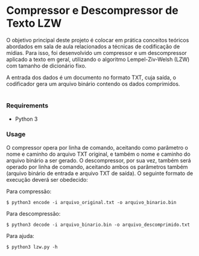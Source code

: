 # Compressor e Descompressor de Texto LZW

O objetivo principal deste projeto é colocar em prática conceitos teóricos abordados em sala de aula relacionados a técnicas de codificação de mídias. Para isso, foi desenvolvido um compressor e um descompressor aplicado a texto em geral, utilizando o algoritmo Lempel-Ziv-Welsh (LZW) com tamanho de dicionário fixo.

A entrada dos dados é um documento no formato TXT, cuja saída, o
codificador gera um arquivo binário contendo os dados comprimidos.
#

### Requirements
* Python 3

### Usage

O compressor opera por linha de comando, aceitando como parâmetro o nome e caminho do arquivo TXT original, e também o nome e caminho do arquivo binário a ser gerado. O descompressor,
por sua vez, também será operado por linha de comando, aceitando ambos os parâmetros também
(arquivo binário de entrada e arquivo TXT de saída). O seguinte formato de execução deverá ser obedecido:

Para compressão:

```
$ python3 encode -i arquivo_original.txt -o arquivo_binario.bin

```
Para descompressão:
```
$ python3 decode -i arquivo_binario.bin -o arquivo_descomprimido.txt

```
Para ajuda:
```
$ python3 lzw.py -h

```
